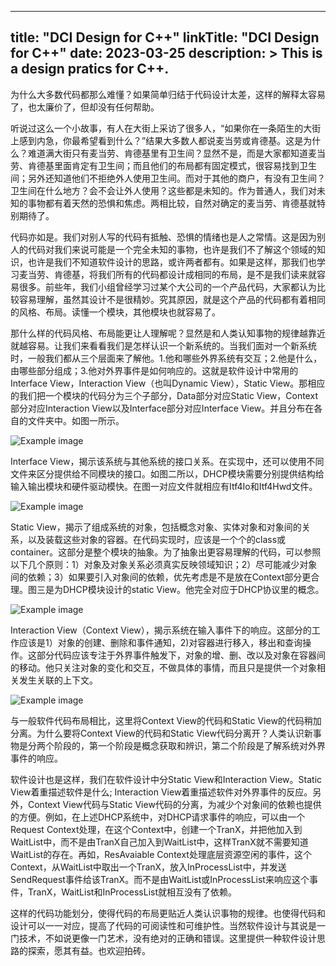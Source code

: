 
---
title: "DCI Design for C++"
linkTitle: "DCI Design for C++"
date: 2023-03-25
description: >
 This is a design pratics for C++.
---

为什么大多数代码都那么难懂？如果简单归结于代码设计太差，这样的解释太容易了，也太廉价了，但却没有任何帮助。

听说过这么一个小故事，有人在大街上采访了很多人，“如果你在一条陌生的大街上感到内急，你最希望看到什么？”结果大多数人都说麦当劳或肯德基。这是为什么？难道满大街只有麦当劳、肯德基里有卫生间？显然不是，而是大家都知道麦当劳、肯德基里面肯定有卫生间；而且他们的布局都有固定模式，很容易找到卫生间；另外还知道他们不拒绝外人使用卫生间。而对于其他的商户，有没有卫生间？卫生间在什么地方？会不会让外人使用？这些都是未知的。作为普通人，我们对未知的事物都有着天然的恐惧和焦虑。两相比较，自然对确定的麦当劳、肯德基就特别期待了。

代码亦如是。我们对别人写的代码有抵触、恐惧的情绪也是人之常情。这是因为别人的代码对我们来说可能是一个完全未知的事物，也许是我们不了解这个领域的知识，也许是我们不知道软件设计的思路，或许两者都有。如果是这样，那我们也学习麦当劳、肯德基，将我们所有的代码都设计成相同的布局，是不是我们读来就容易很多。前些年，我们小组曾经学习过某个大公司的一个产品代码，大家都认为比较容易理解，虽然其设计不是很精妙。究其原因，就是这个产品的代码都有着相同的风格、布局。读懂一个模块，其他模块也就容易了。

那什么样的代码风格、布局能更让人理解呢？显然是和人类认知事物的规律越靠近就越容易。让我们来看看我们是怎样认识一个新系统的。当我们面对一个新系统时，一般我们都从三个层面来了解他。1.他和哪些外界系统有交互；2.他是什么，由哪些部分组成；3.他对外界事件是如何响应的。这就是软件设计中常用的Interface View，Interaction View（也叫Dynamic View），Static View。那相应的我们把一个模块的代码分为三个子部分，Data部分对应Static View，Context部分对应Interaction View以及Interface部分对应Interface View。并且分布在各自的文件夹中。如图一所示。

![Example image](/imgs/pic1.png)

Interface View，揭示该系统与其他系统的接口关系。在实现中，还可以使用不同文件来区分提供给不同模块的接口。如图二所以，DHCP模块需要分别提供结构给输入输出模块和硬件驱动模快。在图一对应文件就相应有Itf4Io和Itf4Hwd文件。

![Example image](/imgs/pic2.png)

Static View，揭示了组成系统的对象，包括概念对象、实体对象和对象间的关系，以及装载这些对象的容器。在代码实现时，应该是一个个的class或container。这部分是整个模块的抽象。为了抽象出更容易理解的代码，可以参照以下几个原则：1）对象及对象关系必须真实反映领域知识；2）尽可能减少对象间的依赖；3）如果要引入对象间的依赖，优先考虑是不是放在Context部分更合理。图三是为DHCP模块设计的static View。他完全对应于DHCP协议里的概念。

![Example image](/imgs/pic3.png)

Interaction View（Context View），揭示系统在输入事件下的响应。这部分的工作应该是1）对象的创建、删除和事件通知，2)对容器进行移入，移出和查询操作。这部分代码应该专注于外界事件触发下，对象的增、删、改以及对象在容器间的移动。他只关注对象的变化和交互，不做具体的事情，而且只是提供一个对象相关发生关联的上下文。

![Example image](/imgs/pic4.png)

与一般软件代码布局相比，这里将Context View的代码和Static View的代码稍加分离。为什么要将Context View的代码和Static View代码分离开？人类认识新事物是分两个阶段的，第一个阶段是概念获取和辨识，第二个阶段是了解系统对外界事件的响应。

软件设计也是这样，我们在软件设计中分Static View和Interaction View。Static View着重描述软件是什么; Interaction View着重描述软件对外界事件的反应。另外，Context View代码与Static View代码的分离，为减少个对象间的依赖也提供的方便。例如，在上述DHCP系统中，对DHCP请求事件的响应，可以由一个Request Context处理，在这个Context中，创建一个TranX，并把他加入到WaitList中，而不是由TranX自己加入到WaitList中，这样TranX就不需要知道WaitList的存在。再如，ResAvaiable Context处理底层资源空闲的事件，这个Context，从WaitList中取出一个TranX，放入InProcessList中，并发送SendRequest事件给该TranX。而不是由WaitList或InProcessList来响应这个事件，TranX，WaitList和InProcessList就相互没有了依赖。

这样的代码功能划分，使得代码的布局更贴近人类认识事物的规律。也使得代码和设计可以一一对应，提高了代码的可阅读性和可维护性。当然软件设计与其说是一门技术，不如说更像一门艺术，没有绝对的正确和错误。这里提供一种软件设计思路的探索，愿其有益。也欢迎拍砖。
